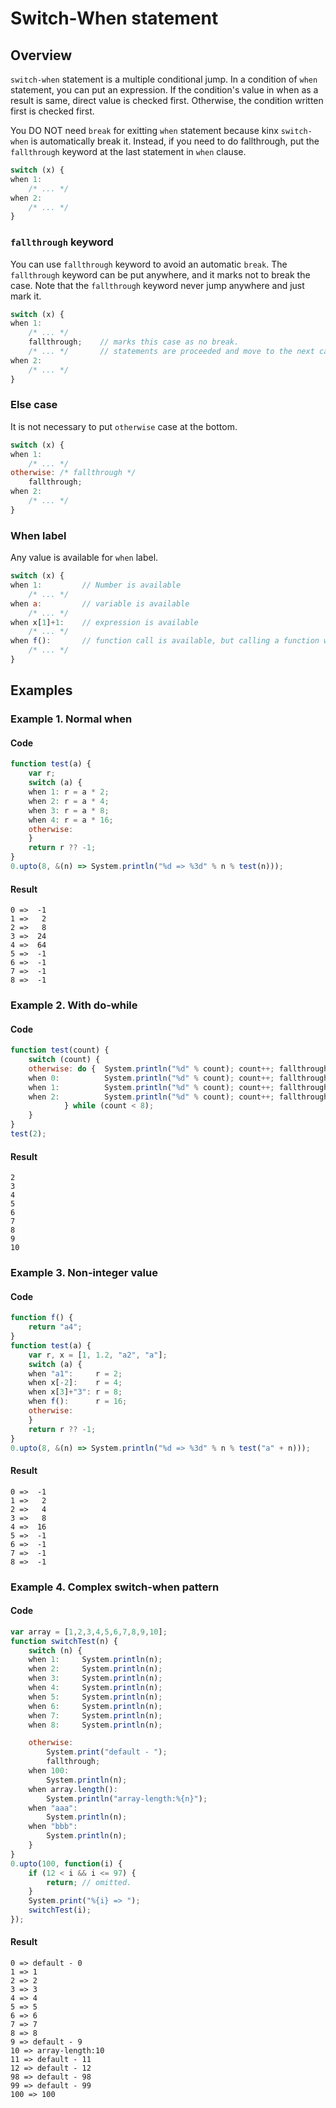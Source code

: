 
# Switch-When statement

## Overview

`switch-when` statement is a multiple conditional jump.
In a condition of `when` statement, you can put an expression.
If the condition's value in when as a result is same, direct value is checked first.
Otherwise, the condition written first is checked first.

You DO NOT need `break` for exitting `when` statement because kinx `switch-when` is automatically break it.
Instead, if you need to do fallthrough, put the `fallthrough` keyword at the last statement in `when` clause.

```javascript
switch (x) {
when 1:
    /* ... */
when 2:
    /* ... */
}
```

### `fallthrough` keyword

You can use `fallthrough` keyword to avoid an automatic `break`.
The `fallthrough` keyword can be put anywhere, and it marks not to break the case.
Note that the `fallthrough` keyword never jump anywhere and just mark it.

```javascript
switch (x) {
when 1:
    /* ... */
    fallthrough;    // marks this case as no break.
    /* ... */       // statements are proceeded and move to the next case after it will be done.
when 2:
    /* ... */
}
```

### Else case

It is not necessary to put `otherwise` case at the bottom.

```javascript
switch (x) {
when 1:
    /* ... */
otherwise: /* fallthrough */
    fallthrough;
when 2:
    /* ... */
}
```

### When label

Any value is available for `when` label.

```javascript
switch (x) {
when 1:         // Number is available
    /* ... */
when a:         // variable is available
    /* ... */
when x[1]+1:    // expression is available
    /* ... */
when f():       // function call is available, but calling a function will be performed every time when comparing here.
    /* ... */
}
```

## Examples

### Example 1. Normal when

#### Code

```javascript
function test(a) {
    var r;
    switch (a) {
    when 1: r = a * 2;
    when 2: r = a * 4;
    when 3: r = a * 8;
    when 4: r = a * 16;
    otherwise:
    }
    return r ?? -1;
}
0.upto(8, &(n) => System.println("%d => %3d" % n % test(n)));
```

#### Result

```
0 =>  -1
1 =>   2
2 =>   8
3 =>  24
4 =>  64
5 =>  -1
6 =>  -1
7 =>  -1
8 =>  -1
```

### Example 2. With do-while

#### Code

```javascript
function test(count) {
    switch (count) {
    otherwise: do {  System.println("%d" % count); count++; fallthrough;
    when 0:          System.println("%d" % count); count++; fallthrough;
    when 1:          System.println("%d" % count); count++; fallthrough;
    when 2:          System.println("%d" % count); count++; fallthrough;
            } while (count < 8);
    }
}
test(2);
```

#### Result

```
2
3
4
5
6
7
8
9
10
```

### Example 3. Non-integer value

#### Code

```javascript
function f() {
    return "a4";
}
function test(a) {
    var r, x = [1, 1.2, "a2", "a"];
    switch (a) {
    when "a1":     r = 2;
    when x[-2]:    r = 4;
    when x[3]+"3": r = 8;
    when f():      r = 16;
    otherwise:
    }
    return r ?? -1;
}
0.upto(8, &(n) => System.println("%d => %3d" % n % test("a" + n)));
```

#### Result

```
0 =>  -1
1 =>   2
2 =>   4
3 =>   8
4 =>  16
5 =>  -1
6 =>  -1
7 =>  -1
8 =>  -1
```

### Example 4. Complex switch-when pattern

#### Code

```javascript
var array = [1,2,3,4,5,6,7,8,9,10];
function switchTest(n) {
    switch (n) {
    when 1:     System.println(n);
    when 2:     System.println(n);
    when 3:     System.println(n);
    when 4:     System.println(n);
    when 5:     System.println(n);
    when 6:     System.println(n);
    when 7:     System.println(n);
    when 8:     System.println(n);

    otherwise:
        System.print("default - ");
        fallthrough;
    when 100:
        System.println(n);
    when array.length():
        System.println("array-length:%{n}");
    when "aaa":
        System.println(n);
    when "bbb":
        System.println(n);
    }
}
0.upto(100, function(i) {
    if (12 < i && i <= 97) {
        return; // omitted.
    }
    System.print("%{i} => ");
    switchTest(i);
});
```

#### Result

```
0 => default - 0
1 => 1
2 => 2
3 => 3
4 => 4
5 => 5
6 => 6
7 => 7
8 => 8
9 => default - 9
10 => array-length:10
11 => default - 11
12 => default - 12
98 => default - 98
99 => default - 99
100 => 100
```
